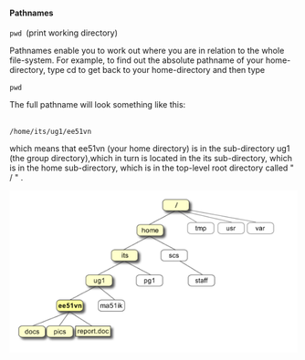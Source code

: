 
#### Pathnames

`pwd `(print working directory)

Pathnames enable you to work out where you are in relation to the whole file-system. For example, to find out the absolute pathname of your home-directory, type cd to get back to your home-directory and then type

```
pwd
```

The full pathname will look something like this:
```

/home/its/ug1/ee51vn
```

which means that ee51vn (your home directory) is in the sub-directory ug1 (the group directory),which in turn is located in the its sub-directory, which is in the home sub-directory, which is in the top-level root directory called " / " .

![tree](img1/unix-tree.png)
